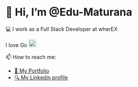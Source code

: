 # 👋 Hi, I’m @Edu-Maturana
💻 I work as a Full Stack Developer at wherEX

I love Go <img src="https://styles.redditmedia.com/t5_2rc7j/styles/communityIcon_wy4riduoe9k11.png" style="height: 20px; width:20px;"/>

📫 How to reach me:

- [📄 My Portfolio](https://eduardomaturana.netlify.app/)
- [🔍 My Linkedin profile](https://www.linkedin.com/in/eduardo-maturana-c%C3%A1ceres-27561b1b5/)

<!---
Edu-Maturana/Edu-Maturana is a ✨ special ✨ repository because its `README.md` (this file) appears on your GitHub profile.
You can click the Preview link to take a look at your changes.
--->
